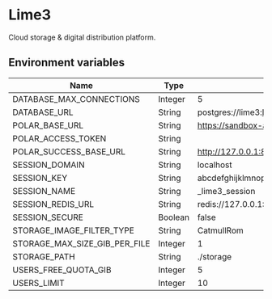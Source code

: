 # Lime3

Cloud storage & digital distribution platform.

## Environment variables

| Name                          | Type    | Default                                                          |
| ----------------------------- | ------- | ---------------------------------------------------------------- |
| DATABASE_MAX_CONNECTIONS      | Integer | 5                                                                |
| DATABASE_URL                  | String  | postgres://lime3:lime3@127.0.0.1:5432/lime3_dev                  |
| POLAR_BASE_URL                | String  | https://sandbox-api.polar.sh/v1/                                 |
| POLAR_ACCESS_TOKEN            | String  |                                                                  |
| POLAR_SUCCESS_BASE_URL        | String  | http://127.0.0.1:8080/                                           |
| SESSION_DOMAIN                | String  | localhost                                                        |
| SESSION_KEY                   | String  | abcdefghijklmnopqrestuvvwxyz0123456789ABCDEFGHIJKLMNOPQRESTUVVWX |
| SESSION_NAME                  | String  | _lime3_session                                                   |
| SESSION_REDIS_URL             | String  | redis://127.0.0.1:6379/0                                         |
| SESSION_SECURE                | Boolean | false                                                            |
| STORAGE_IMAGE_FILTER_TYPE     | String  | CatmullRom                                                       |
| STORAGE_MAX_SIZE_GIB_PER_FILE | Integer | 1                                                                |
| STORAGE_PATH                  | String  | ./storage                                                        |
| USERS_FREE_QUOTA_GIB          | Integer | 5                                                                |
| USERS_LIMIT                   | Integer | 10                                                               |
